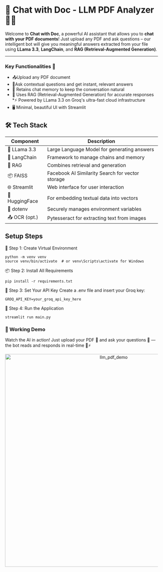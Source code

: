 # 📄 Chat with Doc - LLM PDF Analyzer 🦙💬

Welcome to **Chat with Doc**, a powerful AI assistant that allows you to **chat with your PDF documents**! Just upload any PDF and ask questions – our intelligent bot will give you meaningful answers extracted from your file using **LLama 3.3**, **LangChain**, and **RAG (Retrieval-Augmented Generation)**.

---
### Key Functionalities 🌟

* 📤Upload any PDF document
* 💬Ask contextual questions and get instant, relevant answers
* 🧠 Retains chat memory to keep the conversation natural
* 🔎 Uses RAG (Retrieval-Augmented Generation) for accurate responses
*⚡ Powered by LLama 3.3 on Groq's ultra-fast cloud infrastructure
* 🖥️ Minimal, beautiful UI with Streamlit


## 🛠️ Tech Stack

| Component       | Description                                      |
|----------------|-------------------------------------------------- |
| 🦙 LLama 3.3    | Large Language Model for generating answers      |
| 🔗 LangChain    | Framework to manage chains and memory            |
| 🧠 RAG          | Combines retrieval and generation                |
| 📦 FAISS        | Facebook AI Similarity Search for vector storage|
| 🌐 Streamlit    | Web interface for user interaction               |
| 🧾 HuggingFace  | For embedding textual data into vectors          |
| 🔐 dotenv       | Securely manages environment variables           |
| 📤 OCR (opt.)   | Pytesseract for extracting text from images      

##  Setup Steps
🔧 Step 1: Create Virtual Environment
```
python -m venv venv
source venv/bin/activate  # or venv\Scripts\activate for Windows
```
📦 Step 2: Install All Requirements
```
pip install -r requirements.txt
```
🔐 Step 3: Set Your API Key
Create a .env file and insert your Groq key:
```
GROQ_API_KEY=your_groq_api_key_here
```
🚀 Step 4: Run the Application
```
streamlit run main.py
```

### 📸 Working Demo

Watch the AI in action! Just upload your PDF 📄 and ask your questions 💬 — the bot reads and responds in real-time 🧠⚡

<p align="center">
  <img src="https://github.com/user-attachments/assets/a540b157-9ad4-4eda-8872-822fb246ee8b" width="700" alt="llm_pdf_demo"/>
</p>



